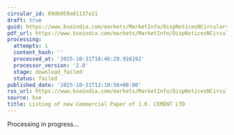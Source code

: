 ```yaml
---
circular_id: 69db059a81137e21
draft: true
guid: https://www.bseindia.com/markets/MarketInfo/DispNoticesNCirculars.aspx?Noticeid={C8304ACF-D30C-4829-87F8-133A403FD039}&noticeno=20251031-32&dt=10/31/2025&icount=32&totcount=66&flag=0
pdf_url: https://www.bseindia.com/markets/MarketInfo/DispNoticesNCirculars.aspx?Noticeid={C8304ACF-D30C-4829-87F8-133A403FD039}&noticeno=20251031-32&dt=10/31/2025&icount=32&totcount=66&flag=0
processing:
  attempts: 1
  content_hash: ''
  processed_at: '2025-10-31T18:46:29.916192'
  processor_version: '2.0'
  stage: download_failed
  status: failed
published_date: '2025-10-31T12:10:56+00:00'
rss_url: https://www.bseindia.com/markets/MarketInfo/DispNoticesNCirculars.aspx?Noticeid={C8304ACF-D30C-4829-87F8-133A403FD039}&noticeno=20251031-32&dt=10/31/2025&icount=32&totcount=66&flag=0
source: bse
title: Listing of new Commercial Paper of J.K. CEMENT LTD
---
```


Processing in progress...